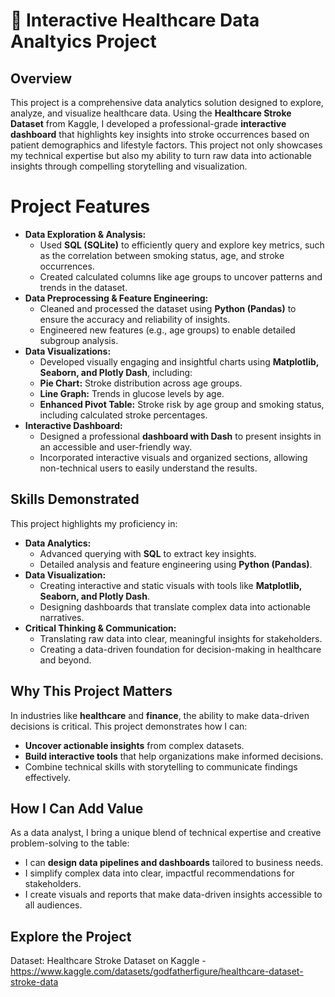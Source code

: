 # **🏥 Interactive Healthcare Data Analtyics Project** #

## **Overview** ##

This project is a comprehensive data analytics solution designed to explore, analyze, and visualize healthcare data. Using the **Healthcare Stroke Dataset** from Kaggle, I developed a professional-grade **interactive dashboard** that highlights key insights into stroke occurrences based on patient demographics and lifestyle factors. This project not only showcases my technical expertise but also my ability to turn raw data into actionable insights through compelling storytelling and visualization.

# **Project Features** #

* **Data Exploration & Analysis:**
    * Used **SQL (SQLite)** to efficiently query and explore key metrics, such as the correlation between smoking status, age, and stroke occurrences.
    * Created calculated columns like age groups to uncover patterns and trends in the dataset.
* **Data Preprocessing & Feature Engineering:**
    * Cleaned and processed the dataset using **Python (Pandas)** to ensure the accuracy and reliability of insights.
    * Engineered new features (e.g., age groups) to enable detailed subgroup analysis.
* **Data Visualizations:**
    * Developed visually engaging and insightful charts using **Matplotlib, Seaborn, and Plotly Dash**, including:
    * **Pie Chart:** Stroke distribution across age groups.
    * **Line Graph:** Trends in glucose levels by age.
    * **Enhanced Pivot Table:** Stroke risk by age group and smoking status, including calculated stroke percentages.
* **Interactive Dashboard:**
    * Designed a professional **dashboard with Dash** to present insights in an accessible and user-friendly way.
    * Incorporated interactive visuals and organized sections, allowing non-technical users to easily understand the results.

## **Skills Demonstrated** ##

This project highlights my proficiency in:

* **Data Analytics:**
    * Advanced querying with **SQL** to extract key insights.
    * Detailed analysis and feature engineering using **Python (Pandas)**.
* **Data Visualization:**
    * Creating interactive and static visuals with tools like **Matplotlib, Seaborn, and Plotly Dash**.
    * Designing dashboards that translate complex data into actionable narratives.
* **Critical Thinking & Communication:**
    * Translating raw data into clear, meaningful insights for stakeholders.
    * Creating a data-driven foundation for decision-making in healthcare and beyond.
 
## **Why This Project Matters** ## 

In industries like **healthcare** and **finance**, the ability to make data-driven decisions is critical. This project demonstrates how I can:

* **Uncover actionable insights** from complex datasets.
* **Build interactive tools** that help organizations make informed decisions.
*   Combine technical skills with storytelling to communicate findings effectively.

## **How I Can Add Value** ##

As a data analyst, I bring a unique blend of technical expertise and creative problem-solving to the table:

* I can **design data pipelines and dashboards** tailored to business needs.
* I simplify complex data into clear, impactful recommendations for stakeholders.
* I create visuals and reports that make data-driven insights accessible to all audiences.

## **Explore the Project** ##
Dataset: Healthcare Stroke Dataset on Kaggle - https://www.kaggle.com/datasets/godfatherfigure/healthcare-dataset-stroke-data
